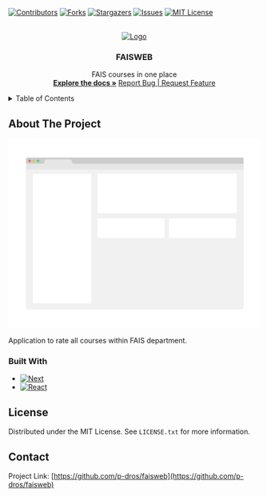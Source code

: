 <!-- Improved compatibility of back to top link: See: https://github.com/othneildrew/Best-README-Template/pull/73 -->

<a name="readme-top"></a>

<!--
*** Thanks for checking out the Best-README-Template. If you have a suggestion
*** that would make this better, please fork the repo and create a pull request
*** or simply open an issue with the tag "enhancement".
*** Don't forget to give the project a star!
*** Thanks again! Now go create something AMAZING! :D
-->

<!-- PROJECT SHIELDS -->
<!--
*** I'm using markdown "reference style" links for readability.
*** Reference links are enclosed in brackets [ ] instead of parentheses ( ).
*** See the bottom of this document for the declaration of the reference variables
*** for contributors-url, forks-url, etc. This is an optional, concise syntax you may use.
*** https://www.markdownguide.org/basic-syntax/#reference-style-links
-->

[![Contributors][contributors-shield]][contributors-url]
[![Forks][forks-shield]][forks-url]
[![Stargazers][stars-shield]][stars-url]
[![Issues][issues-shield]][issues-url]
[![MIT License][license-shield]][license-url]

<!-- PROJECT LOGO -->
<br />
<div align="center">
  <a href="https://github.com/p-dros/faisweb">
    <img src="https://en.uj.edu.pl/documents/81541894/152871422/06-kampus.jpg/9b21d914-f0d4-4cdb-9188-acf170478b1b" alt="Logo" width="400">
  </a>

<h3 align="center">FAISWEB</h3>

  <p align="center">
    FAIS courses in one place
    <br />
    <a href="https://github.com/p-dros/faisweb"><strong>Explore the docs »</strong></a>
    <a href="https://github.com/p-dros/faisweb/issues">Report Bug | Request Feature</a>
  </p>
</div>

<!-- TABLE OF CONTENTS -->
<details>
  <summary>Table of Contents</summary>
  <ol>
    <li>
      <a href="#about-the-project">About The Project</a>
      <ul>
        <li><a href="#built-with">Built With</a></li>
      </ul>
    </li>
    <li>
      <a href="#getting-started">Getting Started</a>
      <ul>
        <li><a href="#prerequisites">Prerequisites</a></li>
        <li><a href="#installation">Installation</a></li>
      </ul>
    </li>
  </ol>
</details>

<!-- ABOUT THE PROJECT -->

## About The Project

[![faisweb homepage][product-screenshot]](https://example.com)

Application to rate all courses within FAIS department.

### Built With

- [![Next][Next.js]][Next-url]
- [![React][React.js]][React-url]

<!-- LICENSE -->

## License

Distributed under the MIT License. See `LICENSE.txt` for more information.

<!-- CONTACT -->

## Contact

Project Link: [https://github.com/p-dros/faisweb](https://github.com/p-dros/faisweb)

<!-- MARKDOWN LINKS & IMAGES -->
<!-- https://www.markdownguide.org/basic-syntax/#reference-style-links -->

[contributors-shield]: https://img.shields.io/github/contributors/p-dros/faisweb.svg?style=for-the-badge
[contributors-url]: https://github.com/p-dros/faisweb/graphs/contributors
[forks-shield]: https://img.shields.io/github/forks/p-dros/faisweb.svg?style=for-the-badge
[forks-url]: https://github.com/p-dros/faisweb/network/members
[stars-shield]: https://img.shields.io/github/stars/p-dros/faisweb.svg?style=for-the-badge
[stars-url]: https://github.com/p-dros/faisweb/stargazers
[issues-shield]: https://img.shields.io/github/issues/p-dros/faisweb.svg?style=for-the-badge
[issues-url]: https://github.com/p-dros/faisweb/issues
[license-shield]: https://img.shields.io/github/license/p-dros/faisweb.svg?style=for-the-badge
[license-url]: https://github.com/p-dros/faisweb/blob/master/LICENSE.txt
[product-screenshot]: images/screenshot.png
[Next.js]: https://img.shields.io/badge/next.js-000000?style=for-the-badge&logo=nextdotjs&logoColor=white
[Next-url]: https://nextjs.org/
[React.js]: https://img.shields.io/badge/React-20232A?style=for-the-badge&logo=react&logoColor=61DAFB
[React-url]: https://reactjs.org/
